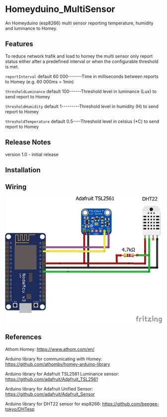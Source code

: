 # Homeyduino_MultiSensor
An Homeyduino (esp8266) multi sensor reporting temperature, humidity and luminance to Homey.

## Features
To reduce network trafik and load to homey the multi sensor only report status either after a predefined interval or when the configurable threshold is met.

`reportInterval` default 60 000-------Time in milliseconds between reports to Homey (e.g. 60 000ms = 1min)

`thresholdLuminance` default 100------Threshold level in luminance (Lux) to send report to Homey

`thresholdHumidity` default 1---------Threshold level in humidity (H) to send report to Homey

`thresholdTemperature` default 0.5----Threshold level in celsius (*C) to send report to Homey

## Release Notes
version 1.0 - initial release

## Installation

## Wiring

![Homeyduino_MultiSensor](https://github.com/MagnusPer/Homeyduino_MultiSensor/blob/master/docs/Homeyduino_MultiSensor.jpg)

## References
Athom Homey: https://www.athom.com/en/

Arduino library for communicating with Homey: https://github.com/athombv/homey-arduino-library

Arduino library for Adafruit TSL2561 Luminance sensor: https://github.com/adafruit/Adafruit_TSL2561

Arduino library for Adafruit Unified Sensor: https://github.com/adafruit/Adafruit_Sensor

Arduino library for DHT22 sensor for esp8266: https://github.com/beegee-tokyo/DHTesp
